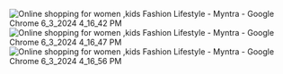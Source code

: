 ![Online shopping for women ,kids Fashion   Lifestyle - Myntra - Google Chrome 6_3_2024 4_16_42 PM](https://github.com/Rathod-Pratik/Projects/assets/151390737/34697268-ec74-46c6-bda2-af9dd3ca308b)
![Online shopping for women ,kids Fashion   Lifestyle - Myntra - Google Chrome 6_3_2024 4_16_47 PM](https://github.com/Rathod-Pratik/Projects/assets/151390737/18091771-68ad-46a0-8494-902109345c63)
![Online shopping for women ,kids Fashion   Lifestyle - Myntra - Google Chrome 6_3_2024 4_16_56 PM](https://github.com/Rathod-Pratik/Projects/assets/151390737/5b79eda6-1a49-4872-b7c0-5dbecbd5d6a8)
